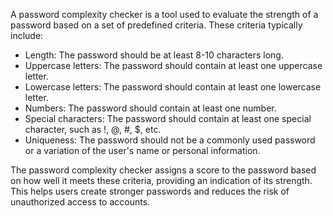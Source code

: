 A password complexity checker is a tool used to evaluate the strength of a password based on a set of predefined criteria. These criteria typically include:

- Length: The password should be at least 8-10 characters long.
- Uppercase letters: The password should contain at least one uppercase letter.
- Lowercase letters: The password should contain at least one lowercase letter.
- Numbers: The password should contain at least one number.
- Special characters: The password should contain at least one special character, such as !, @, #, $, etc.
- Uniqueness: The password should not be a commonly used password or a variation of the user's name or personal information.

The password complexity checker assigns a score to the password based on how well it meets these criteria, providing an indication of its strength. This helps users create stronger passwords and reduces the risk of unauthorized access to accounts.
